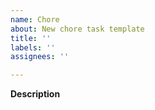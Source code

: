 ```yaml
---
name: Chore
about: New chore task template
title: ''
labels: ''
assignees: ''

---
```


**Description**
<!--- описание задачи, также любая доп. информация --->
